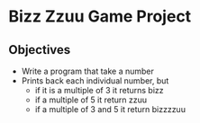 # Bizz Zzuu Game Project
## Objectives
- Write a program that take a number
- Prints back each individual number, but
    - if it is a multiple of 3 it returns bizz
    - if a multiple of 5 it return zzuu
    - if a multiple of 3 and 5 it return bizzzzuu
